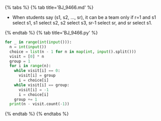 {% tabs %}
{% tab title='BJ_9466.md' %}

* When students say (s1, s2, ..., sr), it can be a team only if r=1 and s1 select s1, s1 select s2, s2 select s3, sr-1 select sr, and sr select s1.

{% endtab %}
{% tab title='BJ_9466.py' %}

```py
for _ in range(int(input())):
  n = int(input())
  choice = list(n - 1 for n in map(int, input().split()))
  visit = [0] * n
  group = 1
  for i in range(n):
    while visit[i] == 0:
      visit[i] = group
      i = choice[i]
    while visit[i] == group:
      visit[i] = -1
      i = choice[i]
    group += 1
  print(n - visit.count(-1))
```

{% endtab %}
{% endtabs %}